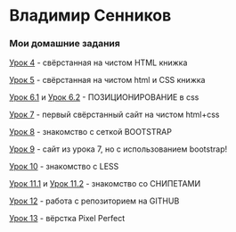 # Владимир Сенников
### Мои домашние задания

[Урок 4](https://se-vladimir.github.io/Lesson_4/ "Описание") - свёрстанная на чистом HTML книжка

[Урок 5](https://se-vladimir.github.io/Lesson_5/ "Описание") - свёрстанная на чистом html и CSS книжка

[Урок 6.1](Se-Vladimir.github.io/Lesson_6.1/ "Описание") и [Урок 6.2](Se-Vladimir.github.io/Lesson_6.2/ "Описание") - ПОЗИЦИОНИРОВАНИЕ в css

[Урок 7](Se-Vladimir.github.io/Lesson_7/src/ "Описание") - первый свёрстанный сайт на чистом html+css

[Урок 8](Se-Vladimir.github.io/Lesson_8/src/ "Описание") - знакомство с сеткой BOOTSTRAP

[Урок 9](Se-Vladimir.github.io/Lesson_9/src/ "Описание") - сайт из урока 7, но с использованием bootstrap!

[Урок 10](Se-Vladimir.github.io/Lesson_10/a527f818f90ad4e9d7a81b83db16317c.less "Описание") - знакомство с LESS

[Урок 11.1](https://se-vladimir.github.io/Lesson_11/Screenshot_1.png "Описание") и [Урок 11.2](https://se-vladimir.github.io/Lesson_11/Screenshot_2.png "Описание") - знакомство со СНИПЕТАМИ

[Урок 12](Se-Vladimir.github.io/Lesson_12/text.txt "Описание") - работа с репозиторием на GITHUB

[Урок 13](https://se-vladimir.github.io/Lesson_13/src/index.html "Описание") - вёрстка Pixel Perfect
